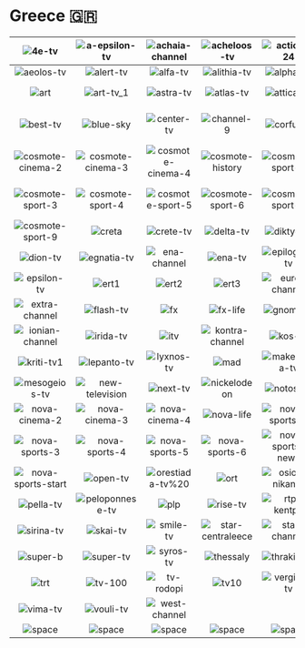 # Greece 🇬🇷

| ![4e-tv] | ![a-epsilon-tv] | ![achaia-channel] | ![acheloos-tv] | ![action-24] | ![aegean-islands] |
|:---:|:---:|:---:|:---:|:---:|:---:|
| ![aeolos-tv] | ![alert-tv] | ![alfa-tv] | ![alithia-tv] | ![alpha-tv] | ![ant1] |
| ![art] | ![art-tv_1] | ![astra-tv] | ![atlas-tv] | ![attica-tv] | ![axion-tv] |
| ![best-tv] | ![blue-sky] | ![center-tv] | ![channel-9] | ![corfu-tv] | ![cosmote-cinema-1] |
| ![cosmote-cinema-2] | ![cosmote-cinema-3] | ![cosmote-cinema-4] | ![cosmote-history] | ![cosmote-sport-1] | ![cosmote-sport-2] |
| ![cosmote-sport-3] | ![cosmote-sport-4] | ![cosmote-sport-5] | ![cosmote-sport-6] | ![cosmote-sport-7] | ![cosmote-sport-8] |
| ![cosmote-sport-9] | ![creta] | ![crete-tv] | ![delta-tv] | ![diktyo-1] | ![diktyo-tv] |
| ![dion-tv] | ![egnatia-tv] | ![ena-channel] | ![ena-tv] | ![epiloges-tv] | ![epirus-tv1] |
| ![epsilon-tv] | ![ert1] | ![ert2] | ![ert3] | ![euro-channel] | ![europe-one] |
| ![extra-channel] | ![flash-tv] | ![fx] | ![fx-life] | ![gnomi-tv] | ![high-tv] |
| ![ionian-channel] | ![irida-tv] | ![itv] | ![kontra-channel] | ![kos-tv] | ![kosmos-tv] |
| ![kriti-tv1] | ![lepanto-tv] | ![lyxnos-tv] | ![mad] | ![makedonia-tv] | ![mega-channel] |
| ![mesogeios-tv] | ![new-television] | ![next-tv] | ![nickelodeon] | ![notos-tv] | ![nova-cinema-1] |
| ![nova-cinema-2] | ![nova-cinema-3] | ![nova-cinema-4] | ![nova-life] | ![nova-sports-1] | ![nova-sports-2] |
| ![nova-sports-3] | ![nova-sports-4] | ![nova-sports-5] | ![nova-sports-6] | ![nova-sports-news] | ![nova-sports-prime] |
| ![nova-sports-start] | ![open-tv] | ![orestiada-tv%20] | ![ort] | ![osios-nikanor] | ![patrida-tv] |
| ![pella-tv] | ![peloponnese-tv] | ![plp] | ![rise-tv] | ![rtp-kentpo] | ![samiaki-tv] |
| ![sirina-tv] | ![skai-tv] | ![smile-tv] | ![star-centraleece] | ![star-channel] | ![start-tv] |
| ![super-b] | ![super-tv] | ![syros-tv] | ![thessaly] | ![thraki-net] | ![top-channel] |
| ![trt] | ![tv-100] | ![tv-rodopi] | ![tv10] | ![vergina-tv] | ![village-cinema] |
| ![vima-tv] | ![vouli-tv] | ![west-channel] |  |  |  |
| ![space] | ![space] | ![space] | ![space] | ![space] | ![space] |

[4e-tv]:https://raw.githubusercontent.com/tv-logo/tv-logos/main/countries/greece/4e-tv-gr.png
[a-epsilon-tv]:https://raw.githubusercontent.com/tv-logo/tv-logos/main/countries/greece/a-epsilon-tv-gr.png
[achaia-channel]:https://raw.githubusercontent.com/tv-logo/tv-logos/main/countries/greece/achaia-channel-gr.png
[acheloos-tv]:https://raw.githubusercontent.com/tv-logo/tv-logos/main/countries/greece/acheloos-tv-gr.png
[action-24]:https://raw.githubusercontent.com/tv-logo/tv-logos/main/countries/greece/action-24-gr.png
[aegean-islands]:https://raw.githubusercontent.com/tv-logo/tv-logos/main/countries/greece/aegean-islands-gr.png
[aeolos-tv]:https://raw.githubusercontent.com/tv-logo/tv-logos/main/countries/greece/aeolos-tv-gr.png
[alert-tv]:https://raw.githubusercontent.com/tv-logo/tv-logos/main/countries/greece/alert-tv-gr.png
[alfa-tv]:https://raw.githubusercontent.com/tv-logo/tv-logos/main/countries/greece/alfa-tv-gr.png
[alithia-tv]:https://raw.githubusercontent.com/tv-logo/tv-logos/main/countries/greece/alithia-tv-gr.png
[alpha-tv]:https://raw.githubusercontent.com/tv-logo/tv-logos/main/countries/greece/alpha-tv-gr.png
[ant1]:https://raw.githubusercontent.com/tv-logo/tv-logos/main/countries/greece/ant1-gr.png
[art]:https://raw.githubusercontent.com/tv-logo/tv-logos/main/countries/greece/art-gr.png
[art-tv_1]:https://raw.githubusercontent.com/tv-logo/tv-logos/main/countries/greece/art-tv_1-gr.png
[astra-tv]:https://raw.githubusercontent.com/tv-logo/tv-logos/main/countries/greece/astra-tv-gr.png
[atlas-tv]:https://raw.githubusercontent.com/tv-logo/tv-logos/main/countries/greece/atlas-tv-gr.png
[attica-tv]:https://raw.githubusercontent.com/tv-logo/tv-logos/main/countries/greece/attica-tv-gr.png
[axion-tv]:https://raw.githubusercontent.com/tv-logo/tv-logos/main/countries/greece/axion-tv-gr.png
[best-tv]:https://raw.githubusercontent.com/tv-logo/tv-logos/main/countries/greece/best-tv-gr.png
[blue-sky]:https://raw.githubusercontent.com/tv-logo/tv-logos/main/countries/greece/blue-sky-gr.png
[center-tv]:https://raw.githubusercontent.com/tv-logo/tv-logos/main/countries/greece/center-tv-gr.png
[channel-9]:https://raw.githubusercontent.com/tv-logo/tv-logos/main/countries/greece/channel-9-gr.png
[corfu-tv]:https://raw.githubusercontent.com/tv-logo/tv-logos/main/countries/greece/corfu-tv-gr.png
[cosmote-cinema-1]:https://raw.githubusercontent.com/tv-logo/tv-logos/main/countries/greece/cosmote-cinema-1-gr.png
[cosmote-cinema-2]:https://raw.githubusercontent.com/tv-logo/tv-logos/main/countries/greece/cosmote-cinema-2-gr.png
[cosmote-cinema-3]:https://raw.githubusercontent.com/tv-logo/tv-logos/main/countries/greece/cosmote-cinema-3-gr.png
[cosmote-cinema-4]:https://raw.githubusercontent.com/tv-logo/tv-logos/main/countries/greece/cosmote-cinema-4-gr.png
[cosmote-history]:https://raw.githubusercontent.com/tv-logo/tv-logos/main/countries/greece/cosmote-history-gr.png
[cosmote-sport-1]:https://raw.githubusercontent.com/tv-logo/tv-logos/main/countries/greece/cosmote-sport-1-gr.png
[cosmote-sport-2]:https://raw.githubusercontent.com/tv-logo/tv-logos/main/countries/greece/cosmote-sport-2-gr.png
[cosmote-sport-3]:https://raw.githubusercontent.com/tv-logo/tv-logos/main/countries/greece/cosmote-sport-3-gr.png
[cosmote-sport-4]:https://raw.githubusercontent.com/tv-logo/tv-logos/main/countries/greece/cosmote-sport-4-gr.png
[cosmote-sport-5]:https://raw.githubusercontent.com/tv-logo/tv-logos/main/countries/greece/cosmote-sport-5-gr.png
[cosmote-sport-6]:https://raw.githubusercontent.com/tv-logo/tv-logos/main/countries/greece/cosmote-sport-6-gr.png
[cosmote-sport-7]:https://raw.githubusercontent.com/tv-logo/tv-logos/main/countries/greece/cosmote-sport-7-gr.png
[cosmote-sport-8]:https://raw.githubusercontent.com/tv-logo/tv-logos/main/countries/greece/cosmote-sport-8-gr.png
[cosmote-sport-9]:https://raw.githubusercontent.com/tv-logo/tv-logos/main/countries/greece/cosmote-sport-9-gr.png
[creta]:https://raw.githubusercontent.com/tv-logo/tv-logos/main/countries/greece/creta-gr.png
[crete-tv]:https://raw.githubusercontent.com/tv-logo/tv-logos/main/countries/greece/crete-tv-gr.png
[delta-tv]:https://raw.githubusercontent.com/tv-logo/tv-logos/main/countries/greece/delta-tv-gr.png
[diktyo-1]:https://raw.githubusercontent.com/tv-logo/tv-logos/main/countries/greece/diktyo-1-gr.png
[diktyo-tv]:https://raw.githubusercontent.com/tv-logo/tv-logos/main/countries/greece/diktyo-tv-gr.png
[dion-tv]:https://raw.githubusercontent.com/tv-logo/tv-logos/main/countries/greece/dion-tv-gr.png
[egnatia-tv]:https://raw.githubusercontent.com/tv-logo/tv-logos/main/countries/greece/egnatia-tv-gr.png
[ena-channel]:https://raw.githubusercontent.com/tv-logo/tv-logos/main/countries/greece/ena-channel-gr.png
[ena-tv]:https://raw.githubusercontent.com/tv-logo/tv-logos/main/countries/greece/ena-tv-gr.png
[epiloges-tv]:https://raw.githubusercontent.com/tv-logo/tv-logos/main/countries/greece/epiloges-tv-gr.png
[epirus-tv1]:https://raw.githubusercontent.com/tv-logo/tv-logos/main/countries/greece/epirus-tv1-gr.png
[epsilon-tv]:https://raw.githubusercontent.com/tv-logo/tv-logos/main/countries/greece/epsilon-tv-gr.png
[ert1]:https://raw.githubusercontent.com/tv-logo/tv-logos/main/countries/greece/ert1-gr.png
[ert2]:https://raw.githubusercontent.com/tv-logo/tv-logos/main/countries/greece/ert2-gr.png
[ert3]:https://raw.githubusercontent.com/tv-logo/tv-logos/main/countries/greece/ert3-gr.png
[euro-channel]:https://raw.githubusercontent.com/tv-logo/tv-logos/main/countries/greece/euro-channel-gr.png
[europe-one]:https://raw.githubusercontent.com/tv-logo/tv-logos/main/countries/greece/europe-one-gr.png
[extra-channel]:https://raw.githubusercontent.com/tv-logo/tv-logos/main/countries/greece/extra-channel-gr.png
[flash-tv]:https://raw.githubusercontent.com/tv-logo/tv-logos/main/countries/greece/flash-tv-gr.png
[fx]:https://raw.githubusercontent.com/tv-logo/tv-logos/main/countries/greece/fx-gr.png
[fx-life]:https://raw.githubusercontent.com/tv-logo/tv-logos/main/countries/greece/fx-life-gr.png
[gnomi-tv]:https://raw.githubusercontent.com/tv-logo/tv-logos/main/countries/greece/gnomi-tv-gr.png
[high-tv]:https://raw.githubusercontent.com/tv-logo/tv-logos/main/countries/greece/high-tv-gr.png
[ionian-channel]:https://raw.githubusercontent.com/tv-logo/tv-logos/main/countries/greece/ionian-channel-gr.png
[irida-tv]:https://raw.githubusercontent.com/tv-logo/tv-logos/main/countries/greece/irida-tv-gr.png
[itv]:https://raw.githubusercontent.com/tv-logo/tv-logos/main/countries/greece/itv-gr.png
[kontra-channel]:https://raw.githubusercontent.com/tv-logo/tv-logos/main/countries/greece/kontra-channel-gr.png
[kos-tv]:https://raw.githubusercontent.com/tv-logo/tv-logos/main/countries/greece/kos-tv-gr.png
[kosmos-tv]:https://raw.githubusercontent.com/tv-logo/tv-logos/main/countries/greece/kosmos-tv-gr.png
[kriti-tv1]:https://raw.githubusercontent.com/tv-logo/tv-logos/main/countries/greece/kriti-tv1-gr.png
[lepanto-tv]:https://raw.githubusercontent.com/tv-logo/tv-logos/main/countries/greece/lepanto-tv-gr.png
[lyxnos-tv]:https://raw.githubusercontent.com/tv-logo/tv-logos/main/countries/greece/lyxnos-tv-gr.png
[mad]:https://raw.githubusercontent.com/tv-logo/tv-logos/main/countries/greece/mad-gr.png
[makedonia-tv]:https://raw.githubusercontent.com/tv-logo/tv-logos/main/countries/greece/makedonia-tv-gr.png
[mega-channel]:https://raw.githubusercontent.com/tv-logo/tv-logos/main/countries/greece/mega-channel-gr.png
[mesogeios-tv]:https://raw.githubusercontent.com/tv-logo/tv-logos/main/countries/greece/mesogeios-tv-gr.png
[new-television]:https://raw.githubusercontent.com/tv-logo/tv-logos/main/countries/greece/new-television-gr.png
[next-tv]:https://raw.githubusercontent.com/tv-logo/tv-logos/main/countries/greece/next-tv-gr.png
[nickelodeon]:https://raw.githubusercontent.com/tv-logo/tv-logos/main/countries/greece/nickelodeon-gr.png
[notos-tv]:https://raw.githubusercontent.com/tv-logo/tv-logos/main/countries/greece/notos-tv-gr.png
[nova-cinema-1]:https://raw.githubusercontent.com/tv-logo/tv-logos/main/countries/greece/nova-cinema-1-gr.png
[nova-cinema-2]:https://raw.githubusercontent.com/tv-logo/tv-logos/main/countries/greece/nova-cinema-2-gr.png
[nova-cinema-3]:https://raw.githubusercontent.com/tv-logo/tv-logos/main/countries/greece/nova-cinema-3-gr.png
[nova-cinema-4]:https://raw.githubusercontent.com/tv-logo/tv-logos/main/countries/greece/nova-cinema-4-gr.png
[nova-life]:https://raw.githubusercontent.com/tv-logo/tv-logos/main/countries/greece/nova-life-gr.png
[nova-sports-1]:https://raw.githubusercontent.com/tv-logo/tv-logos/main/countries/greece/nova-sports-1-gr.png
[nova-sports-2]:https://raw.githubusercontent.com/tv-logo/tv-logos/main/countries/greece/nova-sports-2-gr.png
[nova-sports-3]:https://raw.githubusercontent.com/tv-logo/tv-logos/main/countries/greece/nova-sports-3-gr.png
[nova-sports-4]:https://raw.githubusercontent.com/tv-logo/tv-logos/main/countries/greece/nova-sports-4-gr.png
[nova-sports-5]:https://raw.githubusercontent.com/tv-logo/tv-logos/main/countries/greece/nova-sports-5-gr.png
[nova-sports-6]:https://raw.githubusercontent.com/tv-logo/tv-logos/main/countries/greece/nova-sports-6-gr.png
[nova-sports-news]:https://raw.githubusercontent.com/tv-logo/tv-logos/main/countries/greece/nova-sports-news-gr.png
[nova-sports-prime]:https://raw.githubusercontent.com/tv-logo/tv-logos/main/countries/greece/nova-sports-prime-gr.png
[nova-sports-start]:https://raw.githubusercontent.com/tv-logo/tv-logos/main/countries/greece/nova-sports-start-gr.png
[open-tv]:https://raw.githubusercontent.com/tv-logo/tv-logos/main/countries/greece/open-tv-gr.png
[orestiada-tv%20]:https://raw.githubusercontent.com/tv-logo/tv-logos/main/countries/greece/orestiada-tv%20-gr.png
[ort]:https://raw.githubusercontent.com/tv-logo/tv-logos/main/countries/greece/ort-gr.png
[osios-nikanor]:https://raw.githubusercontent.com/tv-logo/tv-logos/main/countries/greece/osios-nikanor-gr.png
[patrida-tv]:https://raw.githubusercontent.com/tv-logo/tv-logos/main/countries/greece/patrida-tv-gr.png
[pella-tv]:https://raw.githubusercontent.com/tv-logo/tv-logos/main/countries/greece/pella-tv-gr.png
[peloponnese-tv]:https://raw.githubusercontent.com/tv-logo/tv-logos/main/countries/greece/peloponnese-tv-gr.png
[plp]:https://raw.githubusercontent.com/tv-logo/tv-logos/main/countries/greece/plp-gr.png
[rise-tv]:https://raw.githubusercontent.com/tv-logo/tv-logos/main/countries/greece/rise-tv-gr.png
[rtp-kentpo]:https://raw.githubusercontent.com/tv-logo/tv-logos/main/countries/greece/rtp-kentpo-gr.png
[samiaki-tv]:https://raw.githubusercontent.com/tv-logo/tv-logos/main/countries/greece/samiaki-tv-gr.png
[sirina-tv]:https://raw.githubusercontent.com/tv-logo/tv-logos/main/countries/greece/sirina-tv-gr.png
[skai-tv]:https://raw.githubusercontent.com/tv-logo/tv-logos/main/countries/greece/skai-tv-gr.png
[smile-tv]:https://raw.githubusercontent.com/tv-logo/tv-logos/main/countries/greece/smile-tv-gr.png
[star-centraleece]:https://raw.githubusercontent.com/tv-logo/tv-logos/main/countries/greece/star-central-greece-gr.png
[star-channel]:https://raw.githubusercontent.com/tv-logo/tv-logos/main/countries/greece/star-channel-gr.png
[start-tv]:https://raw.githubusercontent.com/tv-logo/tv-logos/main/countries/greece/start-tv-gr.png
[super-b]:https://raw.githubusercontent.com/tv-logo/tv-logos/main/countries/greece/super-b-gr.png
[super-tv]:https://raw.githubusercontent.com/tv-logo/tv-logos/main/countries/greece/super-tv-gr.png
[syros-tv]:https://raw.githubusercontent.com/tv-logo/tv-logos/main/countries/greece/syros-tv-gr.png
[thessaly]:https://raw.githubusercontent.com/tv-logo/tv-logos/main/countries/greece/thessaly-gr.png
[thraki-net]:https://raw.githubusercontent.com/tv-logo/tv-logos/main/countries/greece/thraki-net-gr.png
[top-channel]:https://raw.githubusercontent.com/tv-logo/tv-logos/main/countries/greece/top-channel-gr.png
[trt]:https://raw.githubusercontent.com/tv-logo/tv-logos/main/countries/greece/trt-gr.png
[tv-100]:https://raw.githubusercontent.com/tv-logo/tv-logos/main/countries/greece/tv-100-gr.png
[tv-rodopi]:https://raw.githubusercontent.com/tv-logo/tv-logos/main/countries/greece/tv-rodopi-gr.png
[tv10]:https://raw.githubusercontent.com/tv-logo/tv-logos/main/countries/greece/tv10-gr.png
[vergina-tv]:https://raw.githubusercontent.com/tv-logo/tv-logos/main/countries/greece/vergina-tv-gr.png
[village-cinema]:https://raw.githubusercontent.com/tv-logo/tv-logos/main/countries/greece/village-cinema-gr.png
[vima-tv]:https://raw.githubusercontent.com/tv-logo/tv-logos/main/countries/greece/vima-tv-gr.png
[vouli-tv]:https://raw.githubusercontent.com/tv-logo/tv-logos/main/countries/greece/vouli-tv-gr.png
[west-channel]:https://raw.githubusercontent.com/tv-logo/tv-logos/main/countries/greece/west-channel-gr.png

[Space]:../../misc/space-1500.png "Space"
